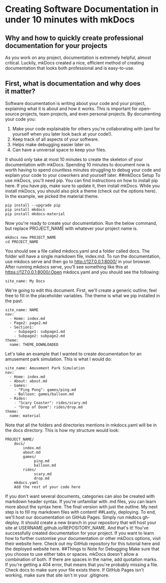 # Creating Software Documentation in under 10 minutes with mkDocs
## Why and how to quickly create professional documentation for your projects
As you work on any project, documentation is extremely helpful, almost critical. Luckily, mkDocs created a nice, efficient method of creating documentation that looks both professional and is easy-to-use.
## First, what is documentation and why does it matter?
Software documentation is writing about your code and your project, explaining what it is about and how it works. This is important for open-source projects, team projects, and even personal projects.
By documenting your code you:
<ol>
<li>Make your code explainable for others you're collaborating with (and for yourself when you later look back at your code!).</li>
<li>Keep track of all aspects of your software.</li>
<li>Helps make debugging easier later on.</li>
<li>Can have a universal space to keep your files.</li>
</ol>

It should only take at most 10 minutes to create the skeleton of your documentation with mkDocs. Spending 10 minutes to document now is worth having to spend countless minutes struggling to debug your code and explain  your code to your coworkers and yourself later.
##mkDocs Setup
To use mkDocs, you'll need pip. You can find instructions on how to install pip here. If you have pip, make sure to update it, then install mkDocs. While you install mkDocs, you should also pick a theme (check out the options here). In the example, we picked the material theme.
```
pip install --upgrade pip
pip install mkdocs
pip install mkdocs-material
```
Now you're ready to create your documentation. Run the below command, but replace PROJECT_NAME with whatever your project name is.
```
mkdocs new PROJECT_NAME
cd PROJECT_NAME
```
You should see a file called mkdocs.yaml and a folder called docs. The folder will have a single markdown file, index.md.
To run the documentation, use mkdocs serve and then go to http://127.0.0.1:8000/ in your browser. 
After running mkdocs serve, you'll see something like this at https://127.0.0.1:8000/.Open mkdocs.yaml and you should see the following:
```
site_name: My Docs
```
We're going to edit this document. First, we'll create a generic outline; feel free to fill in the placeholder variables. The theme is what we pip installed in the past.
```
site_name: NAME
nav:
  - Home: index.md
  - Page2: page2.md
  - Section1:
    - Subpage1: subpage1.md
    - Subpage2: subpage2.md
theme:
  name: THEME_DOWNLOADED
```
Let's take an example that I wanted to create documentation for an amusement park simulation. This is what I would do:
```
site_name: Amusement Park Simulation
nav:
  - Home: index.md
  - About: about.md
  - Games:
    - "Ping Pong": games/ping.md
    - Balloon: games/balloon.md
  - Rides:
    - "Scary Coaster": rides/scary.md
    - "Drop of Doom": rides/drop.md
theme:
  name: material
```
Note that all the folders and directories mentions in mkdocs.yaml will be in the docs directory. This is how my structure would look:
```
PROJECT_NAME/
    docs/
        index.md
        about.md
        games/
             ping.md
             balloon.md
        rides/
             scary.md
             drop.md
    mkdocs.yaml
    Add the rest of your code here
```
If you don't want several documents, categories can also be created with markdown header syntax. If you're unfamiliar with .md files, you can learn more about the syntax here.
The final version with just the outline. My next step is to fill my markdown files with content!
##Lastly, deploying.
To end, we'll host our documentation on GitHub Pages. Simply run mkdocs gh-deploy. It should create a new branch in your repository  that will host your site at USERNAME.github.io/REPOSITORY_NAME.
And that's it! You've successfully created documentation for your project. If you want to learn how to further customise your documentation or other mkDocs options, visit their website here. Check out my GitHub repository for this tutorial here and the deployed website here.
##Things to Note for Debugging
Make sure that you choose to use either tabs or spaces. mkDocs doesn't allow a combination of both.
If there are spaces in the name, add quotation marks.
If you're getting a 404 error, that means that you're probably missing a file. Check docs to make sure your file exists there.
If GitHub Pages isn't working, make sure that site isn't in your .gitignore.
